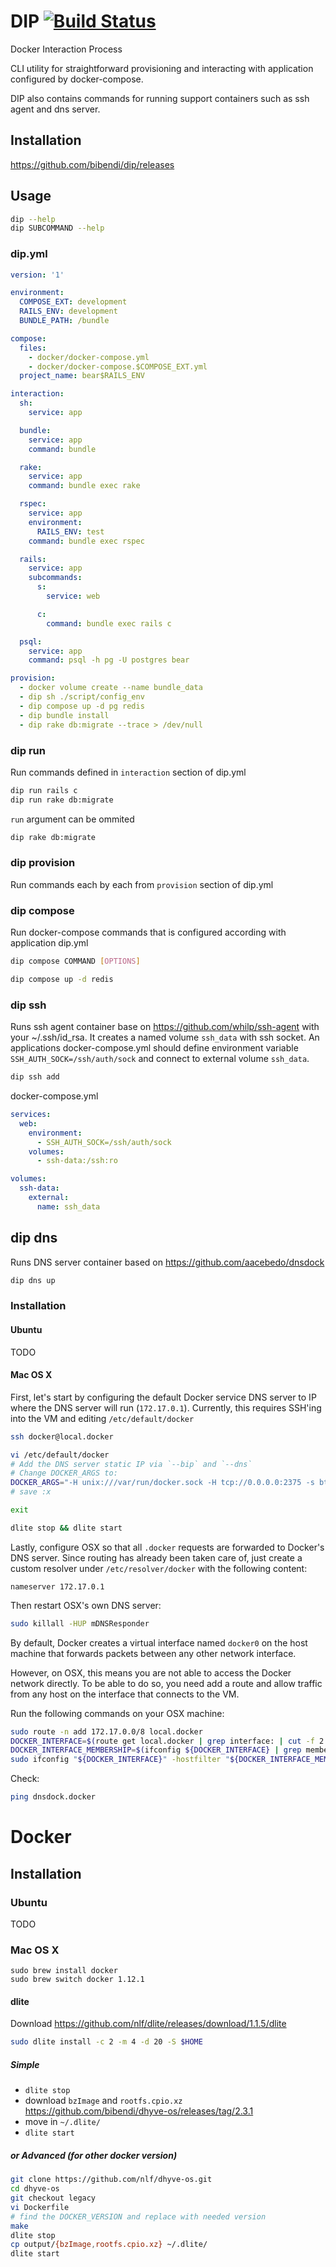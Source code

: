 # DIP [![Build Status](https://travis-ci.org/bibendi/dip.svg?branch=master)](https://travis-ci.org/bibendi/dip)

Docker Interaction Process

CLI utility for straightforward provisioning and interacting with application configured by docker-compose.

DIP also contains commands for running support containers such as ssh agent and dns server.

## Installation

https://github.com/bibendi/dip/releases

## Usage

```sh
dip --help
dip SUBCOMMAND --help
```

### dip.yml

```yml
version: '1'

environment:
  COMPOSE_EXT: development
  RAILS_ENV: development
  BUNDLE_PATH: /bundle

compose:
  files:
    - docker/docker-compose.yml
    - docker/docker-compose.$COMPOSE_EXT.yml
  project_name: bear$RAILS_ENV

interaction:
  sh:
    service: app

  bundle:
    service: app
    command: bundle

  rake:
    service: app
    command: bundle exec rake

  rspec:
    service: app
    environment:
      RAILS_ENV: test
    command: bundle exec rspec

  rails:
    service: app
    subcommands:
      s:
        service: web

      c:
        command: bundle exec rails c

  psql:
    service: app
    command: psql -h pg -U postgres bear

provision:
  - docker volume create --name bundle_data
  - dip sh ./script/config_env
  - dip compose up -d pg redis
  - dip bundle install
  - dip rake db:migrate --trace > /dev/null
```

### dip run

Run commands defined in `interaction` section of dip.yml

```sh
dip run rails c
dip run rake db:migrate
```

`run` argument can be ommited

```sh
dip rake db:migrate
```

### dip provision

Run commands each by each from `provision` section of dip.yml

### dip compose

Run docker-compose commands that is configured according with application dip.yml

```sh
dip compose COMMAND [OPTIONS]

dip compose up -d redis
```

### dip ssh

Runs ssh agent container base on https://github.com/whilp/ssh-agent with your ~/.ssh/id_rsa.
It creates a named volume `ssh_data` with ssh socket.
An applications docker-compose.yml should define environment variable `SSH_AUTH_SOCK=/ssh/auth/sock` and connect to external volume `ssh_data`.

```sh
dip ssh add
```

docker-compose.yml

```yml
services:
  web:
    environment:
      - SSH_AUTH_SOCK=/ssh/auth/sock
    volumes:
      - ssh-data:/ssh:ro

volumes:
  ssh-data:
    external:
      name: ssh_data
```

## dip dns

Runs DNS server container based on https://github.com/aacebedo/dnsdock

```sh
dip dns up
```

### Installation

#### Ubuntu

TODO

#### Mac OS X

First, let's start by configuring the default Docker service DNS server to IP where the DNS server will run (`172.17.0.1`). Currently, this requires SSH'ing into the VM and editing `/etc/default/docker`

```sh
ssh docker@local.docker

vi /etc/default/docker
# Add the DNS server static IP via `--bip` and `--dns`
# Change DOCKER_ARGS to:
DOCKER_ARGS="-H unix:///var/run/docker.sock -H tcp://0.0.0.0:2375 -s btrfs --bip=172.17.0.1/24 --dns=172.17.0.1"
# save :x

exit

dlite stop && dlite start
```

Lastly, configure OSX so that all `.docker` requests are forwarded to Docker's DNS server. Since routing has already been taken care of, just create a custom resolver under `/etc/resolver/docker` with the following content:

```
nameserver 172.17.0.1
```

Then restart OSX's own DNS server:

```sh
sudo killall -HUP mDNSResponder
```

By default, Docker creates a virtual interface named `docker0` on the host machine that forwards packets between any other network interface.

However, on OSX, this means you are not able to access the Docker network directly. To be able to do so, you need add a route and allow traffic from any host on the interface that connects to the VM.

Run the following commands on your OSX machine:

```sh
sudo route -n add 172.17.0.0/8 local.docker
DOCKER_INTERFACE=$(route get local.docker | grep interface: | cut -f 2 -d: | tr -d ' ')
DOCKER_INTERFACE_MEMBERSHIP=$(ifconfig ${DOCKER_INTERFACE} | grep member: | cut -f 2 -d: | cut -c 2-4)
sudo ifconfig "${DOCKER_INTERFACE}" -hostfilter "${DOCKER_INTERFACE_MEMBERSHIP}"
```

Check:

```sh
ping dnsdock.docker
```

# Docker

## Installation

### Ubuntu

TODO

### Mac OS X

```
sudo brew install docker
sudo brew switch docker 1.12.1
```

#### dlite

Download https://github.com/nlf/dlite/releases/download/1.1.5/dlite

```sh
sudo dlite install -c 2 -m 4 -d 20 -S $HOME
```

##### Simple

- `dlite stop`
- download `bzImage` and `rootfs.cpio.xz` https://github.com/bibendi/dhyve-os/releases/tag/2.3.1
- move in `~/.dlite/`
- `dlite start`

##### or Advanced (for other docker version)

```sh
git clone https://github.com/nlf/dhyve-os.git
cd dhyve-os
git checkout legacy
vi Dockerfile
# find the DOCKER_VERSION and replace with needed version
make
dlite stop
cp output/{bzImage,rootfs.cpio.xz} ~/.dlite/
dlite start
```

